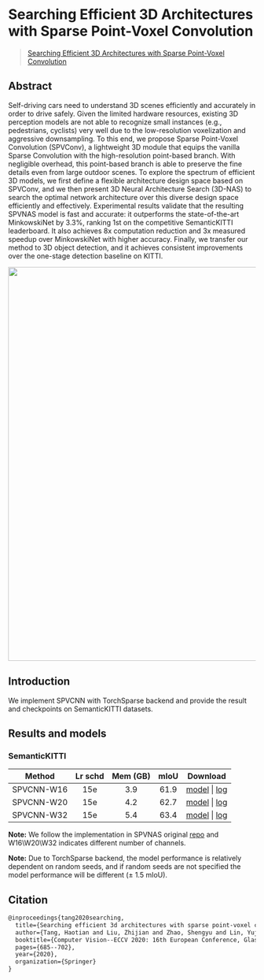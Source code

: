 # Searching Efficient 3D Architectures with Sparse Point-Voxel Convolution

> [Searching Efficient 3D Architectures with Sparse Point-Voxel Convolution ](https://arxiv.org/abs/2007.16100)

<!-- [ALGORITHM] -->

## Abstract

Self-driving cars need to understand 3D scenes efficiently and accurately in order to drive safely. Given the limited hardware resources, existing 3D perception models are not able to recognize small instances (e.g., pedestrians, cyclists) very well due to the low-resolution voxelization and aggressive downsampling. To this end, we propose Sparse Point-Voxel Convolution (SPVConv), a lightweight 3D module that equips the vanilla Sparse Convolution with the high-resolution point-based branch. With negligible overhead, this point-based branch is able to preserve the fine details even from large outdoor scenes. To explore the spectrum of efficient 3D models, we first define a flexible architecture design space based on SPVConv, and we then present 3D Neural Architecture Search (3D-NAS) to search the optimal network architecture over this diverse design space efficiently and effectively. Experimental results validate that the resulting SPVNAS model is fast and accurate: it outperforms the state-of-the-art MinkowskiNet by 3.3%, ranking 1st on the competitive SemanticKITTI leaderboard. It also achieves 8x computation reduction and 3x measured speedup over MinkowskiNet with higher accuracy. Finally, we transfer our method to 3D object detection, and it achieves consistent improvements over the one-stage detection baseline on KITTI.

<div align=center>
<img src="https://user-images.githubusercontent.com/72679458/226509154-80c27d8e-c138-426a-b92e-72846997b5b3.png" width="800"/>
</div>

## Introduction

We implement SPVCNN with TorchSparse backend and provide the result and checkpoints on SemanticKITTI datasets.

## Results and models

### SemanticKITTI

|   Method   | Lr schd | Mem (GB) | mIoU |         Download         |
| :--------: | :-----: | :------: | :--: | :----------------------: |
| SPVCNN-W16 |   15e   |   3.9    | 61.9 | [model](<>) \| [log](<>) |
| SPVCNN-W20 |   15e   |   4.2    | 62.7 | [model](<>) \| [log](<>) |
| SPVCNN-W32 |   15e   |   5.4    | 63.4 | [model](<>) \| [log](<>) |

**Note:** We follow the implementation in SPVNAS original [repo](https://github.com/mit-han-lab/spvnas) and W16\\W20\\W32 indicates different number of channels.

**Note:** Due to TorchSparse backend, the model performance is relatively dependent on random seeds, and if random seeds are not specified the model performance will be different (± 1.5 mIoU).

## Citation

```latex
@inproceedings{tang2020searching,
  title={Searching efficient 3d architectures with sparse point-voxel convolution},
  author={Tang, Haotian and Liu, Zhijian and Zhao, Shengyu and Lin, Yujun and Lin, Ji and Wang, Hanrui and Han, Song},
  booktitle={Computer Vision--ECCV 2020: 16th European Conference, Glasgow, UK, August 23--28, 2020, Proceedings, Part XXVIII},
  pages={685--702},
  year={2020},
  organization={Springer}
}
```
